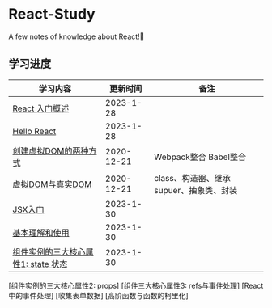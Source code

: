 # React-Study
A few notes of knowledge about React!🥳

## 学习进度

学习内容  | 更新时间 | 备注
----- | ---- | ---
[React 入门概述](https://github.com/Trumen1219/JavaScript-Study/blob/1-Introduction-to-React/README.md) |	2023-1-28	
[Hello React](https://github.com/xwAccount/TypeScript-Study/tree/2-compileOption)	| 2023-1-28	
[创建虚拟DOM的两种方式](https://github.com/xwAccount/TypeScript-Study/blob/3-webpack/README.md) | 2020-12-21 | Webpack整合 Babel整合
[虚拟DOM与真实DOM](https://github.com/xwAccount/TypeScript-Study/blob/4-OOP/README.md) | 2020-12-21 | class、构造器、继承 supuer、抽象类、封装
[JSX入门](https://github.com/xwAccount/TypeScript-Study/blob/5-interface/README.md)	|2023-1-30	| 
[基本理解和使用](https://github.com/xwAccount/TypeScript-Study/blob/6-genenic/README.md)	| 2023-1-30	| 
[组件实例的三大核心属性1: state 状态](https://github.com/xwAccount/TypeScript-Study/blob/7-gluttonySnake/README.md)	| 2023-1-30 | 
[组件实例的三大核心属性2: props]
[组件三大核心属性3: refs与事件处理]
[React中的事件处理]
[收集表单数据]
[高阶函数与函数的柯里化]
